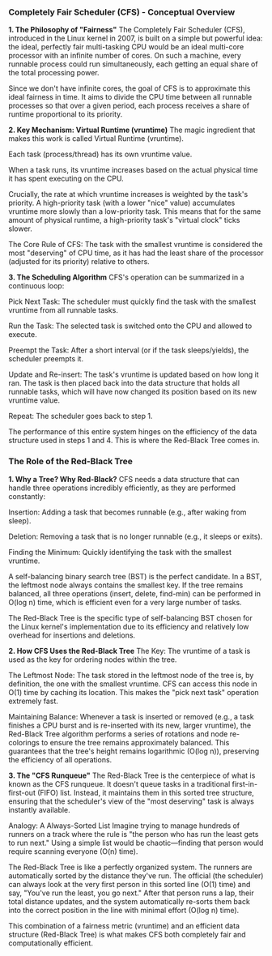 ### Completely Fair Scheduler (CFS) - Conceptual Overview



**1. The Philosophy of "Fairness"**
The Completely Fair Scheduler (CFS), introduced in the Linux kernel in 2007, is built on a simple but powerful idea: the ideal, perfectly fair multi-tasking CPU would be an ideal multi-core processor with an infinite number of cores. On such a machine, every runnable process could run simultaneously, each getting an equal share of the total processing power.

Since we don't have infinite cores, the goal of CFS is to approximate this ideal fairness in time. It aims to divide the CPU time between all runnable processes so that over a given period, each process receives a share of runtime proportional to its priority.

**2. Key Mechanism: Virtual Runtime (vruntime)**
The magic ingredient that makes this work is called Virtual Runtime (vruntime).

Each task (process/thread) has its own vruntime value.

When a task runs, its vruntime increases based on the actual physical time it has spent executing on the CPU.

Crucially, the rate at which vruntime increases is weighted by the task's priority. A high-priority task (with a lower "nice" value) accumulates vruntime more slowly than a low-priority task. This means that for the same amount of physical runtime, a high-priority task's "virtual clock" ticks slower.

The Core Rule of CFS: The task with the smallest vruntime is considered the most "deserving" of CPU time, as it has had the least share of the processor (adjusted for its priority) relative to others.

**3. The Scheduling Algorithm**
CFS's operation can be summarized in a continuous loop:

Pick Next Task: The scheduler must quickly find the task with the smallest vruntime from all runnable tasks.

Run the Task: The selected task is switched onto the CPU and allowed to execute.

Preempt the Task: After a short interval (or if the task sleeps/yields), the scheduler preempts it.

Update and Re-insert: The task's vruntime is updated based on how long it ran. The task is then placed back into the data structure that holds all runnable tasks, which will have now changed its position based on its new vruntime value.

Repeat: The scheduler goes back to step 1.

The performance of this entire system hinges on the efficiency of the data structure used in steps 1 and 4. This is where the Red-Black Tree comes in.

### The Role of the Red-Black Tree

**1. Why a Tree? Why Red-Black?**
CFS needs a data structure that can handle three operations incredibly efficiently, as they are performed constantly:

Insertion: Adding a task that becomes runnable (e.g., after waking from sleep).

Deletion: Removing a task that is no longer runnable (e.g., it sleeps or exits).

Finding the Minimum: Quickly identifying the task with the smallest vruntime.

A self-balancing binary search tree (BST) is the perfect candidate. In a BST, the leftmost node always contains the smallest key. If the tree remains balanced, all three operations (insert, delete, find-min) can be performed in O(log n) time, which is efficient even for a very large number of tasks.

The Red-Black Tree is the specific type of self-balancing BST chosen for the Linux kernel's implementation due to its efficiency and relatively low overhead for insertions and deletions.

**2. How CFS Uses the Red-Black Tree**
The Key: The vruntime of a task is used as the key for ordering nodes within the tree.

The Leftmost Node: The task stored in the leftmost node of the tree is, by definition, the one with the smallest vruntime. CFS can access this node in O(1) time by caching its location. This makes the "pick next task" operation extremely fast.

Maintaining Balance: Whenever a task is inserted or removed (e.g., a task finishes a CPU burst and is re-inserted with its new, larger vruntime), the Red-Black Tree algorithm performs a series of rotations and node re-colorings to ensure the tree remains approximately balanced. This guarantees that the tree's height remains logarithmic (O(log n)), preserving the efficiency of all operations.

**3. The "CFS Runqueue"**
The Red-Black Tree is the centerpiece of what is known as the CFS runqueue. It doesn't queue tasks in a traditional first-in-first-out (FIFO) list. Instead, it maintains them in this sorted tree structure, ensuring that the scheduler's view of the "most deserving" task is always instantly available.

Analogy: A Always-Sorted List
Imagine trying to manage hundreds of runners on a track where the rule is "the person who has run the least gets to run next." Using a simple list would be chaotic—finding that person would require scanning everyone (O(n) time).

The Red-Black Tree is like a perfectly organized system. The runners are automatically sorted by the distance they've run. The official (the scheduler) can always look at the very first person in this sorted line (O(1) time) and say, "You've run the least, you go next." After that person runs a lap, their total distance updates, and the system automatically re-sorts them back into the correct position in the line with minimal effort (O(log n) time).

This combination of a fairness metric (vruntime) and an efficient data structure (Red-Black Tree) is what makes CFS both completely fair and computationally efficient.
